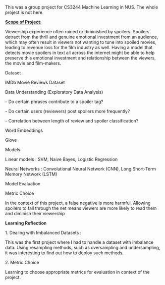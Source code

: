 This was a group project for CS3244 Machine Learning in NUS.
The whole project is not here.

<p> <b> <u> Scope of Project: </b> </p> </u>

<p> Viewership experience often ruined or diminished by spoilers. Spoilers detract from the thrill and genuine emotional investment from an audience, which may often result in viewers not wanting to tune into spoiled movies, leading to revenue loss for the film industry as well. Having a model that detects movie spoilers in text all across the internet might be able to help preserve this emotional investment and relationship between the viewers, the movie and film-makers. </p>

<p> Dataset </p>

<p> IMDb Movie Reviews Dataset </p>

<p> Data Understanding (Exploratory Data Analysis) </p>

<p>- Do certain phrases contribute to a spoiler tag? </p>
<p>- Do certain users (reviewers) post spoilers more frequently? </p>
<p>- Correlation between length of review and spoiler classification?</p>

<p> Word Embeddings </p>

<p> Glove </p>

<p> Models </p>

<p> Linear models : SVM, Naive Bayes, Logistic Regression </p>
<p> Neural Networks : Convolutional Neural Network (CNN), Long Short-Term Memory Network (LSTM) </p>

<p> Model Evaluation </p>


<p> Metric Choice </p>
<p> In the context of this project, a false negative is more harmful. Allowing spoilers to fall through the net means viewers are more likely to read them and diminish their viewership </p>

<p> <b> Learning Reflection </b> </p>
<p> 1. Dealing with Imbalanced Datasets : </p>
<p> This was the first project where I had to handle a dataset with imbalance data. Using resampling methods, such as oversampling and undersampling, 
it was interesting to find out how to deploy such methods. </p>

<p> 2. Metric Choice </p>
<p> Learning to choose appropriate metrics for evaluation in context of the project. </p>

<!---
maddybez/maddybez is a ✨ special ✨ repository because its `README.md` (this file) appears on your GitHub profile.
You can click the Preview link to take a look at your changes.
--->
